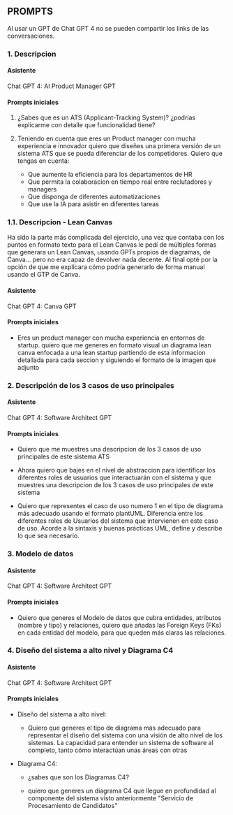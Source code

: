 ## PROMPTS

Al usar un GPT de Chat GPT 4 no se pueden compartir los links de las conversaciones.

### 1. Descripcion

#### Asistente

Chat GPT 4: AI Product Manager GPT

#### Prompts iniciales

1. ¿Sabes que es un  ATS (Applicant-Tracking System)? ¿podrías explicarme con detalle que funcionalidad tiene?

2. Teniendo en cuenta que eres un Product manager con mucha experiencia e innovador quiero que diseñes una primera versión de un sistema ATS que se pueda diferenciar de los competidores. Quiero que tengas en cuenta:

    - Que aumente la eficiencia para los departamentos de HR
    - Que permita la colaboracion en tiempo real entre reclutadores y managers
    - Que disponga de diferentes automatizaciones
    - Que use la IA para asistir en diferentes tareas


### 1.1. Descripcion - Lean Canvas

Ha sido la parte más complicada del ejercicio, una vez que contaba con los puntos en formato texto para el Lean Canvas le pedí de múltiples formas que generara un Lean Canvas, usando GPTs propios de diagramas, de Canva... pero no era capaz de devolver nada decente. Al final opté por la opción de que me explicara cómo podría generarlo de forma manual usando el GTP de Canva.

#### Asistente

Chat GPT 4: Canva GPT

#### Prompts iniciales

- Eres un product manager con mucha experiencia en entornos de startup. quiero que me generes en formato visual un diagrama lean canva enfocada a una lean startup partiendo de esta informacion detallada para cada seccion y siguiendo el formato de la imagen que adjunto

### 2. Descripción de los 3 casos de uso principales

#### Asistente

Chat GPT 4: Software Architect GPT

#### Prompts iniciales

- Quiero que me muestres una descripcion de los 3 casos de uso principales de este sistema ATS

- Ahora quiero que bajes en el nivel de abstraccion para identificar los diferentes roles de usuarios que interactuarán con el sistema y que muestres una descripcion de los 3 casos de uso principales de este sistema

- Quiero que representes el caso de uso numero 1 en el tipo de diagrama más adecuado usando el formato plantUML. Diferencia entre los diferentes roles de Usuarios del sistema que intervienen en este caso de uso. Acorde a la sintaxis y buenas prácticas UML, define y describe lo que sea necesario. 


### 3. Modelo de datos

#### Asistente

Chat GPT 4: Software Architect GPT

#### Prompts iniciales

- Quiero que generes el Modelo de datos que cubra entidades, atributos (nombre y tipo) y relaciones, quiero que añadas las Foreign Keys (FKs) en cada entidad del modelo, para que queden más claras las relaciones.


### 4. Diseño del sistema a alto nivel y Diagrama C4

#### Asistente

Chat GPT 4: Software Architect GPT

#### Prompts iniciales

- Diseño del sistema a alto nivel:

    - Quiero que generes el tipo de diagrama más adecuado para representar el diseño del sistema con una visión de alto nivel de los sistemas. La capacidad para entender un sistema de software al completo, tanto cómo interactúan unas áreas con otras 

- Diagrama C4:

    - ¿sabes que son los Diagramas C4?

    - quiero que generes un diagrama C4 que llegue en profundidad al componente del sistema visto anteriormente "Servicio de Procesamiento de Candidatos"






